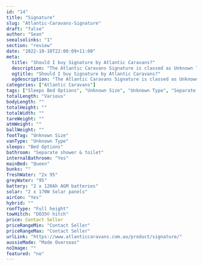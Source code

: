 ```yaml
---
id: "14"
title: "Signature"
slug: "Atlantic-Caravans-Signature"
draft: "false"
author: "Sean"
seealsolinks: "1"
section: "review"
date: "2022-10-10T22:00:09+11:00"
meta:
  title: "Should I buy Signature by Atlantic Caravans?"
  description: "The Atlantic Caravans Signature is classed as Unknown Type, and sleeps Bed Options people. It is Made Overseas and comes in at Unknown Size. It generally has Separate shower & toilet."
  ogtitle: "Should I buy Signature by Atlantic Caravans?"
  ogdescription: "The Atlantic Caravans Signature is classed as Unknown Type, and sleeps Bed Options people. It is Made Overseas and comes in at Unknown Size. It generally has Separate shower & toilet."
categories: ["Atlantic Caravans"]
tags: ["Sleeps Bed Options", "Unknown Size", "Unknown Type", "Separate shower & toilet", "Full height", "Price Unknown", "Made Overseas"]
totalLength: "Various"
bodyLength: ""
totalHeight: ""
totalWidth: ""
tareWeight: ""
atmWeight: ""
ballWeight: ""
footTag: "Unknown Size"
vanType: "Unknown Type"
sleeps: "Bed Options"
bathroom: "Separate shower & toilet"
internalBathroom: "Yes"
mainBed: "Queen"
bunks: ""
freshWater: "2x 95"
greyWater: "95"
battery: "2 x 120Ah AGM batteries"
solar: "2 x 170W Solar panels"
airCon: "Yes"
hybrid: ""
roofType: "Full height"
towHitch: "DO35© hitch"
price: Contact Seller
priceRangeMin: "Contact Seller"
priceRangeMax: "Contact Seller"
urlLink: "https://www.atlanticcaravans.com.au/product/signature/"
aussieMade: "Made Overseas"
noImage: ""
featured: "no"
---
```

